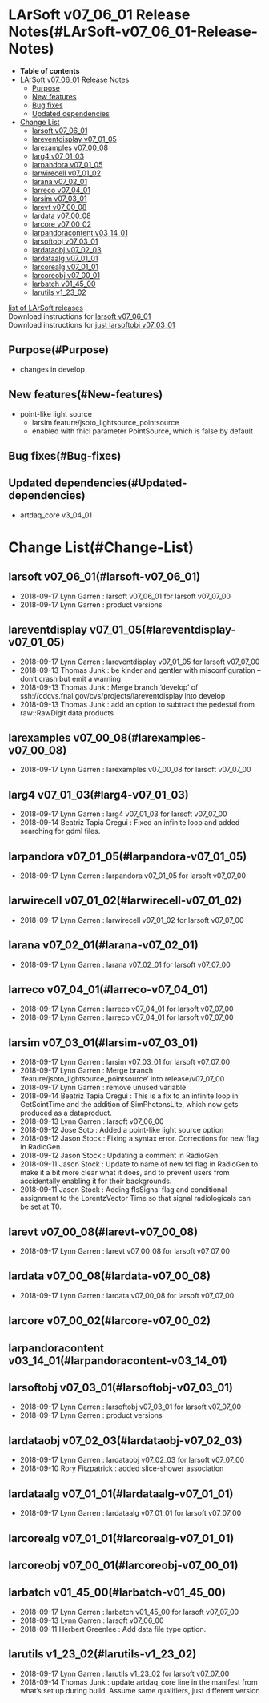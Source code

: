 LArSoft v07\_06\_01 Release Notes(#LArSoft-v07_06_01-Release-Notes)
======================================================================

-   **Table of contents**
-   [LArSoft v07\_06\_01 Release Notes](#LArSoft-v07_06_01-Release-Notes)
    -   [Purpose](#Purpose)
    -   [New features](#New-features)
    -   [Bug fixes](#Bug-fixes)
    -   [Updated dependencies](#Updated-dependencies)
-   [Change List](#Change-List)
    -   [larsoft v07\_06\_01](#larsoft-v07_06_01)
    -   [lareventdisplay v07\_01\_05](#lareventdisplay-v07_01_05)
    -   [larexamples v07\_00\_08](#larexamples-v07_00_08)
    -   [larg4 v07\_01\_03](#larg4-v07_01_03)
    -   [larpandora v07\_01\_05](#larpandora-v07_01_05)
    -   [larwirecell v07\_01\_02](#larwirecell-v07_01_02)
    -   [larana v07\_02\_01](#larana-v07_02_01)
    -   [larreco v07\_04\_01](#larreco-v07_04_01)
    -   [larsim v07\_03\_01](#larsim-v07_03_01)
    -   [larevt v07\_00\_08](#larevt-v07_00_08)
    -   [lardata v07\_00\_08](#lardata-v07_00_08)
    -   [larcore v07\_00\_02](#larcore-v07_00_02)
    -   [larpandoracontent v03\_14\_01](#larpandoracontent-v03_14_01)
    -   [larsoftobj v07\_03\_01](#larsoftobj-v07_03_01)
    -   [lardataobj v07\_02\_03](#lardataobj-v07_02_03)
    -   [lardataalg v07\_01\_01](#lardataalg-v07_01_01)
    -   [larcorealg v07\_01\_01](#larcorealg-v07_01_01)
    -   [larcoreobj v07\_00\_01](#larcoreobj-v07_00_01)
    -   [larbatch v01\_45\_00](#larbatch-v01_45_00)
    -   [larutils v1\_23\_02](#larutils-v1_23_02)

[list of LArSoft releases](LArSoft_release_list)\
Download instructions for [larsoft v07\_06\_01](http://scisoft.fnal.gov/scisoft/bundles/larsoft/v07_06_01/larsoft-v07_06_01.html)\
Download instructions for [just larsoftobj v07\_03\_01](http://scisoft.fnal.gov/scisoft/bundles/larsoftobj/v07_03_01/larsoftobj-v07_03_01.html)

Purpose(#Purpose)
--------------------

-   changes in develop

New features(#New-features)
------------------------------

-   point-like light source
    -   larsim feature/jsoto\_lightsource\_pointsource
    -   enabled with fhicl parameter PointSource, which is false by default

Bug fixes(#Bug-fixes)
------------------------

Updated dependencies(#Updated-dependencies)
----------------------------------------------

-   artdaq\_core v3\_04\_01

Change List(#Change-List)
============================

larsoft v07\_06\_01(#larsoft-v07_06_01)
------------------------------------------

-   2018-09-17 Lynn Garren : larsoft v07\_06\_01 for larsoft v07\_07\_00
-   2018-09-17 Lynn Garren : product versions

lareventdisplay v07\_01\_05(#lareventdisplay-v07_01_05)
----------------------------------------------------------

-   2018-09-17 Lynn Garren : lareventdisplay v07\_01\_05 for larsoft v07\_07\_00
-   2018-09-13 Thomas Junk : be kinder and gentler with misconfiguration – don’t crash but emit a warning
-   2018-09-13 Thomas Junk : Merge branch ‘develop’ of ssh://cdcvs.fnal.gov/cvs/projects/lareventdisplay into develop
-   2018-09-13 Thomas Junk : add an option to subtract the pedestal from raw::RawDigit data products

larexamples v07\_00\_08(#larexamples-v07_00_08)
--------------------------------------------------

-   2018-09-17 Lynn Garren : larexamples v07\_00\_08 for larsoft v07\_07\_00

larg4 v07\_01\_03(#larg4-v07_01_03)
--------------------------------------

-   2018-09-17 Lynn Garren : larg4 v07\_01\_03 for larsoft v07\_07\_00
-   2018-09-14 Beatriz Tapia Oregui : Fixed an infinite loop and added searching for gdml files.

larpandora v07\_01\_05(#larpandora-v07_01_05)
------------------------------------------------

-   2018-09-17 Lynn Garren : larpandora v07\_01\_05 for larsoft v07\_07\_00

larwirecell v07\_01\_02(#larwirecell-v07_01_02)
--------------------------------------------------

-   2018-09-17 Lynn Garren : larwirecell v07\_01\_02 for larsoft v07\_07\_00

larana v07\_02\_01(#larana-v07_02_01)
----------------------------------------

-   2018-09-17 Lynn Garren : larana v07\_02\_01 for larsoft v07\_07\_00

larreco v07\_04\_01(#larreco-v07_04_01)
------------------------------------------

-   2018-09-17 Lynn Garren : larreco v07\_04\_01 for larsoft v07\_07\_00
-   2018-09-17 Lynn Garren : larreco v07\_04\_01 for larsoft v07\_07\_00

larsim v07\_03\_01(#larsim-v07_03_01)
----------------------------------------

-   2018-09-17 Lynn Garren : larsim v07\_03\_01 for larsoft v07\_07\_00
-   2018-09-17 Lynn Garren : Merge branch ‘feature/jsoto\_lightsource\_pointsource’ into release/v07\_07\_00
-   2018-09-17 Lynn Garren : remove unused variable
-   2018-09-14 Beatriz Tapia Oregui : This is a fix to an infinite loop in GetScintTime and the addition of SimPhotonsLite, which now gets produced as a dataproduct.
-   2018-09-13 Lynn Garren : larsoft v07\_06\_00
-   2018-09-12 Jose Soto : Added a point-like light source option
-   2018-09-12 Jason Stock : Fixing a syntax error. Corrections for new flag in RadioGen.
-   2018-09-12 Jason Stock : Updating a comment in RadioGen.
-   2018-09-11 Jason Stock : Update to name of new fcl flag in RadioGen to make it a bit more clear what it does, and to prevent users from accidentally enabling it for their backgrounds.
-   2018-09-11 Jason Stock : Adding fIsSignal flag and conditional assignment to the LorentzVector Time so that signal radiologicals can be set at T0.

larevt v07\_00\_08(#larevt-v07_00_08)
----------------------------------------

-   2018-09-17 Lynn Garren : larevt v07\_00\_08 for larsoft v07\_07\_00

lardata v07\_00\_08(#lardata-v07_00_08)
------------------------------------------

-   2018-09-17 Lynn Garren : lardata v07\_00\_08 for larsoft v07\_07\_00

larcore v07\_00\_02(#larcore-v07_00_02)
------------------------------------------

larpandoracontent v03\_14\_01(#larpandoracontent-v03_14_01)
--------------------------------------------------------------

larsoftobj v07\_03\_01(#larsoftobj-v07_03_01)
------------------------------------------------

-   2018-09-17 Lynn Garren : larsoftobj v07\_03\_01 for larsoft v07\_07\_00
-   2018-09-17 Lynn Garren : product versions

lardataobj v07\_02\_03(#lardataobj-v07_02_03)
------------------------------------------------

-   2018-09-17 Lynn Garren : lardataobj v07\_02\_03 for larsoft v07\_07\_00
-   2018-09-10 Rory Fitzpatrick : added slice-shower association

lardataalg v07\_01\_01(#lardataalg-v07_01_01)
------------------------------------------------

-   2018-09-17 Lynn Garren : lardataalg v07\_01\_01 for larsoft v07\_07\_00

larcorealg v07\_01\_01(#larcorealg-v07_01_01)
------------------------------------------------

larcoreobj v07\_00\_01(#larcoreobj-v07_00_01)
------------------------------------------------

larbatch v01\_45\_00(#larbatch-v01_45_00)
--------------------------------------------

-   2018-09-17 Lynn Garren : larbatch v01\_45\_00 for larsoft v07\_07\_00
-   2018-09-13 Lynn Garren : larsoft v07\_06\_00
-   2018-09-11 Herbert Greenlee : Add data file type option.

larutils v1\_23\_02(#larutils-v1_23_02)
------------------------------------------

-   2018-09-17 Lynn Garren : larutils v1\_23\_02 for larsoft v07\_07\_00
-   2018-09-14 Thomas Junk : update artdaq\_core line in the manifest from what’s set up during build. Assume same qualifiers, just different version
